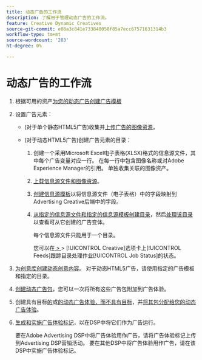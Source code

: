 ```yaml
---
title: 动态广告的工作流
description: 了解用于管理动态广告的工作流。
feature: Creative Dynamic Creatives
source-git-commit: e08a3c841e733840058f85a7ecc67571631314b3
workflow-type: tm+mt
source-wordcount: '283'
ht-degree: 0%

---
```


# 动态广告的工作流

1. 根据可用的资产[为您的动态广告创建广告模板](/help/creative/ad-templates/ad-template-manage.md)

1. 设置广告元素：

   * (对于单个静态HTML5广告)收集并[上传广告的图像资源](/help/creative/feeds/asset-manage.md)。

   * (对于动态HTML5广告)创建广告元素的目录：

      1. 创建一个采用Microsoft Excel电子表格(XLSX)格式的信息源文件，其中每个广告变量对应一行。 在每一行中包含图像名称或对Adobe Experience Manager的引用。 单独收集关联的图像资产。

      1. [上载信息源文件和图像资源](/help/creative/feeds/asset-manage.md)。

      1. [创建信息源模板](/help/creative/feeds/feed-template-manage.md)以将信息源文件（电子表格）中的字段映射到Advertising Creative后端中的字段。

      1. [从指定的信息源文件和指定的信息源模板创建目录](/help/creative/feeds/catalog-manage.md#feed-catalog-create)，然后[处理该目录](/help/creative/feeds/catalog-manage.md#feed-catalog-process)以查看可从它创建的广告变体。

         每个信息源文件只能用于一个目录。

         您可以在[ > ](/help/creative/feeds/job-status-track.md) > [!UICONTROL Creative]选项卡上[!UICONTROL Feeds]跟踪目录处理作业[!UICONTROL Job Status]的状态。

1. [为创意库创建动态创意内容](/help/creative/creative-libraries/creative-add-dynamic.md)。 对于动态HTML5广告，请使用指定的广告模板和指定的目录。

1. [创建动态广告包](/help/creative/creative-libraries/bundle-manage.md)，您可以一次将所有这些广告包附加到广告体验。

1. 创建具有目标[的](/help/creative/experiences/experience-create-targeting.md)或[的动态广告体验，而不具有目标](/help/creative/experiences/experience-create-no-targeting.md)，并[将其包分配给您的动态广告体验](/help/creative/experiences/experience-assign-creative-bundles.md)。

1. [生成和实施广告体验标记](/help/creative/experiences/experience-tag-export.md)，以在DSP中将它们作为广告运行。

   要在Adobe Advertising DSP中将广告体验用作广告，请将广告体验标记上传到Advertising DSP营销活动。 要在其他DSP中将广告体验用作广告，请在该DSP中实施广告体验标记。
